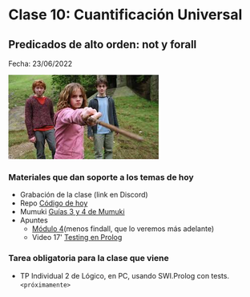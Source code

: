 # Clase 10: Cuantificación Universal
## Predicados de alto orden: not y forall

Fecha: 23/06/2022

![spell](assets/spell.jpeg)

### Materiales que dan soporte a los temas de hoy

* Grabación de la clase (link en Discord)
* Repo	[Código de hoy](https://github.com/pdepjm/2022-l-clase10NotForall)
* Mumuki	[Guías 3 y 4 de Mumuki](https://mumuki.io/pdep-utn/chapters/436-programacion-logica)
* Apuntes 	
  * [Módulo 4](https://drive.google.com/open?id=1GGair_St5yWvItKRZH-FY_X2CdDREr60TrsV0zSiO5I)(menos findall, que lo veremos más adelante)
  * Video 17' [Testing en Prolog](https://youtu.be/tzTn0-iqz44)


### Tarea obligatoria para la clase que viene 
* TP Individual 2 de Lógico, en PC, usando SWI.Prolog con tests. `<próximamente>`

